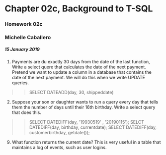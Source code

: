 # Chapter 02c, Background to T-SQL
### Homework 02c

### Michelle Caballero
##### 15 January 2019


1. Payments are du exactly 30 days from the date of the last function, Write a select quere that calculates
the date of the next payment. Pretend we want to update a column in a database that contains the
date of the next payment. We will do this when we write UPDATE queries.

>> SELECT DATEADD(day, 30, shippeddate)

2. Suppose your son or daughter wants to run a query every day that tells them the number of days until
their 16th birthday. Write a select query that does this.

>> SELECT DATEDIFF(day, '19930519' , '20190115');
SELCT DATEDIFF(day, birthday, currentdate);
SELECT DATEDIFF(day, customerbirthday, getdate());

9. What function returns the current date? This is very useful in a table that maintains a log of events,
such as user logins.

>>
